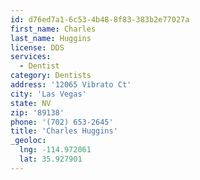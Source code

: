 ```yaml
---
id: d76ed7a1-6c53-4b48-8f83-383b2e77027a
first_name: Charles
last_name: Huggins
license: DDS
services:
  - Dentist
category: Dentists
address: '12065 Vibrato Ct'
city: 'Las Vegas'
state: NV
zip: '89138'
phone: '(702) 653-2645'
title: 'Charles Huggins'
_geoloc:
  lng: -114.972061
  lat: 35.927901
---
```

